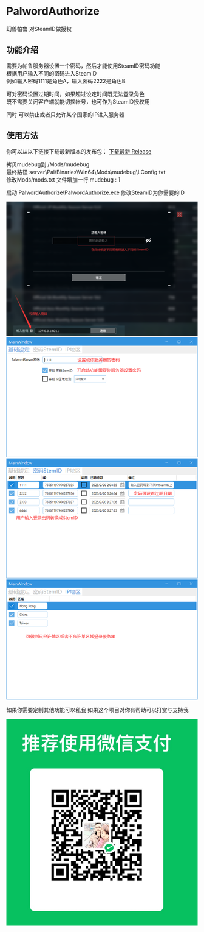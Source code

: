 # PalwordAuthorize
幻兽帕鲁 对SteamID做授权

## 功能介绍
需要为帕鲁服务器设置一个密码，然后才能使用SteamID密码功能<br>
根据用户输入不同的密码进入SteamID<br>
例如输入密码1111是角色A，输入密码2222是角色B<br>

可对密码设置过期时间，如果超过设定时间既无法登录角色<br>
既不需要关闭客户端就能切换帐号，也可作为SteamID授权用<br>


同时 可以禁止或者只允许某个国家的IP进入服务器<br>

## 使用方法

你可以从以下链接下载最新版本的发布包：
[下载最新 Release](https://github.com/mudebug77/PalwordAuthorize/releases/latest)

拷贝mudebug到 <UE4SS install>/Mods/mudebug<br>
最终路径 server\Pal\Binaries\Win64\Mods\mudebug\LConfig.txt<br>
修改Mods/mods.txt 文件增加一行 mudebug : 1<br>

启动 PalwordAuthorize\PalwordAuthorize.exe 修改SteamID为你需要的ID<br>



![功能0](Images/0.png)
![功能1](Images/1.png)
![功能2](Images/2.png)
![功能3](Images/3.png)


如果你需要定制其他功能可以私我
如果这个项目对你有帮助可以打赏与支持我

![打赏](Images/vx_ds.png)
